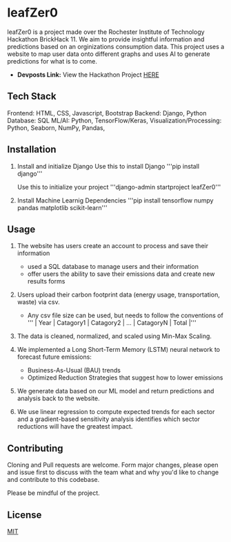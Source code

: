 # leafZer0
leafZer0 is a project made over the Rochester Institute of Technology Hackathon BrickHack 11.
We aim to provide insightful information and predictions based on an orginizations consumption
data. This project uses a website to map user data onto different graphs and uses AI to generate 
predictions for what is to come.


- **Devposts Link:** View the Hackathon Project [HERE]([https://pokeapi.co](https://devpost.com/submit-to/23610-brickhack-11/manage/submissions?_gl=1*1senmi1*_gcl_au*MTc0OTAyMjQwNS4xNzM3MDY2NDIx*_ga*MTQzNzUzMjQwMi4xNzM3MDY2NDIx*_ga_0YHJK3Y10M*MTc0NDEyNDYyMS4xMS4xLjE3NDQxMjQ2MzguMC4wLjA.))




## Tech Stack
Frontend: HTML, CSS, Javascript, Bootstrap
Backend: Django, Python
Database: SQL
ML/AI: Python, TensorFlow/Keras, 
Visualization/Processing: Python, Seaborn, NumPy, Pandas,   

## Installation

1. Install and initialize Django
    Use this to install Django
        '''pip install django'''

    Use this to initialize your project
        '''django-admin startproject leafZer0'''
    
2. Install Machine Learnig Dependencies
    '''pip install tensorflow numpy pandas matplotlib scikit-learn'''

## Usage

1. The website has users create an account to process and save their information
    - used a SQL database to manage users and their information
    - offer users the ability to save their emissions data and create new results forms

2. Users upload their carbon footprint data (energy usage, transportation, waste) via csv.
    - Any csv file size can be used, but needs to follow the conventions of
    ''' | Year | Catagory1 | Catagory2 | ... | CatagoryN | Total |'''

3. The data is cleaned, normalized, and scaled using Min-Max Scaling.

4. We implemented a Long Short-Term Memory (LSTM) neural network to forecast future emissions:
    - Business-As-Usual (BAU) trends
    - Optimized Reduction Strategies that suggest how to lower emissions

5. We generate data based on our ML model and return predictions and analysis back to the website.

6. We use linear regression to compute expected trends for each sector and a gradient-based sensitivity analysis identifies    which sector reductions will have the greatest impact.


## Contributing

Cloning and Pull requests are welcome. Form major changes, please open and issue first to discuss with the team what and why you'd like to change and contribute to this codebase.

Please be mindful of the project.

## License

[MIT](https://choosealicense.com/licenses/mit/)

